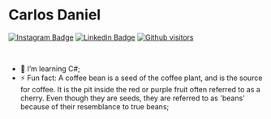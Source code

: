 # Carlos Daniel

[![Instagram Badge](https://img.shields.io/badge/-Carlos%20Daniel-4b7bec?style=flat-square&logo=Instagram&logoColor=white&link=https://www.instagram.com/carlosdan.el/)](https://www.instagram.com/carlosdan.el/) 
[![Linkedin Badge](https://img.shields.io/badge/-Carlos%20Daniel-4b7bec?style=flat-square&logo=Linkedin&logoColor=white&link=https://www.linkedin.com/in/carlosdan-el/)](https://www.linkedin.com/in/carlosdan-el/)
[![Github visitors](https://visitor-badge.glitch.me/badge?page_id=carlosdan-el.visitor-badge)](https://github.com/carlosdan-el)

<br>

- 🌱 I’m learning C#;
- ⚡ Fun fact: A coffee bean is a seed of the coffee plant, and is the source for coffee. It is the pit inside the red or purple fruit often referred to as a cherry. Even though they are seeds, they are referred to as 'beans' because of their resemblance to true beans;
